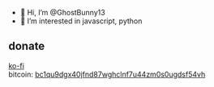 - 👋 Hi, I’m @GhostBunny13
- 👀 I’m interested in javascript, python

## donate
[ko-fi](https://ko-fi.com/ghostb13)<br/>
bitcoin: [bc1qu9dgx40jfnd87wghclnf7u44zm0s0ugdsf54vh](bitcoin:bc1qu9dgx40jfnd87wghclnf7u44zm0s0ugdsf54vh)


<!---
GhostBunny13/GhostBunny13 is a ✨ special ✨ repository because its `README.md` (this file) appears on your GitHub profile.
You can click the Preview link to take a look at your changes.
--->
